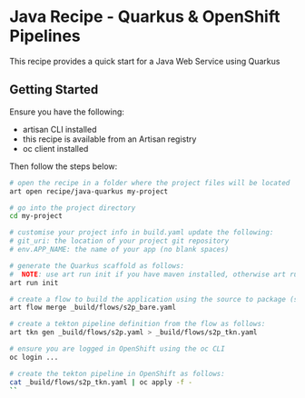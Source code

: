 # Java Recipe - Quarkus & OpenShift Pipelines

This recipe provides a quick start for a Java Web Service using Quarkus

## Getting Started

Ensure you have the following:
- artisan CLI installed
- this recipe is available from an Artisan registry
- oc client installed

Then follow the steps below:

```bash
# open the recipe in a folder where the project files will be located
art open recipe/java-quarkus my-project

# go into the project directory
cd my-project

# customise your project info in build.yaml update the following:
# git_uri: the location of your project git repository
# env.APP_NAME: the name of your app (no blank spaces)

# generate the Quarkus scaffold as follows:
#  NOTE: use art run init if you have maven installed, otherwise art runc init
art run init

# create a flow to build the application using the source to package (s2p) template as follows:
art flow merge _build/flows/s2p_bare.yaml

# create a tekton pipeline definition from the flow as follows:
art tkn gen _build/flows/s2p.yaml > _build/flows/s2p_tkn.yaml

# ensure you are logged in OpenShift using the oc CLI
oc login ...

# create the tekton pipeline in OpenShift as follows:
cat _build/flows/s2p_tkn.yaml | oc apply -f -
``